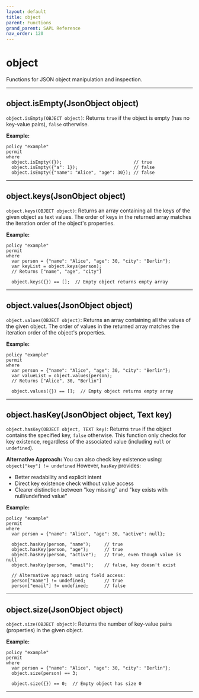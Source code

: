 ```yaml
---
layout: default
title: object
parent: Functions
grand_parent: SAPL Reference
nav_order: 120
---
```

# object

Functions for JSON object manipulation and inspection.



---

## object.isEmpty(JsonObject object)

```object.isEmpty(OBJECT object)```: Returns ```true``` if the object is empty (has no key-value pairs),
```false``` otherwise.

**Example:**
```sapl
policy "example"
permit
where
  object.isEmpty({});                           // true
  object.isEmpty({"a": 1});                     // false
  object.isEmpty({"name": "Alice", "age": 30}); // false
```


---

## object.keys(JsonObject object)

```object.keys(OBJECT object)```: Returns an array containing all the keys of the given object as text values.
The order of keys in the returned array matches the iteration order of the object's properties.

**Example:**
```sapl
policy "example"
permit
where
  var person = {"name": "Alice", "age": 30, "city": "Berlin"};
  var keyList = object.keys(person);
  // Returns ["name", "age", "city"]

  object.keys({}) == [];  // Empty object returns empty array
```


---

## object.values(JsonObject object)

```object.values(OBJECT object)```: Returns an array containing all the values of the given object.
The order of values in the returned array matches the iteration order of the object's properties.

**Example:**
```sapl
policy "example"
permit
where
  var person = {"name": "Alice", "age": 30, "city": "Berlin"};
  var valueList = object.values(person);
  // Returns ["Alice", 30, "Berlin"]

  object.values({}) == [];  // Empty object returns empty array
```


---

## object.hasKey(JsonObject object, Text key)

```object.hasKey(OBJECT object, TEXT key)```: Returns ```true``` if the object contains the specified key,
```false``` otherwise. This function only checks for key existence, regardless of the associated value
(including ```null``` or ```undefined```).

**Alternative Approach:**
You can also check key existence using: ```object["key"] != undefined```
However, ```hasKey``` provides:
- Better readability and explicit intent
- Direct key existence check without value access
- Clearer distinction between "key missing" and "key exists with null/undefined value"

**Example:**
```sapl
policy "example"
permit
where
  var person = {"name": "Alice", "age": 30, "active": null};

  object.hasKey(person, "name");     // true
  object.hasKey(person, "age");      // true
  object.hasKey(person, "active");   // true, even though value is null
  object.hasKey(person, "email");    // false, key doesn't exist

  // Alternative approach using field access:
  person["name"] != undefined;       // true
  person["email"] != undefined;      // false
```


---

## object.size(JsonObject object)

```object.size(OBJECT object)```: Returns the number of key-value pairs (properties) in the given object.

**Example:**
```sapl
policy "example"
permit
where
  var person = {"name": "Alice", "age": 30, "city": "Berlin"};
  object.size(person) == 3;

  object.size({}) == 0;  // Empty object has size 0
```


---

